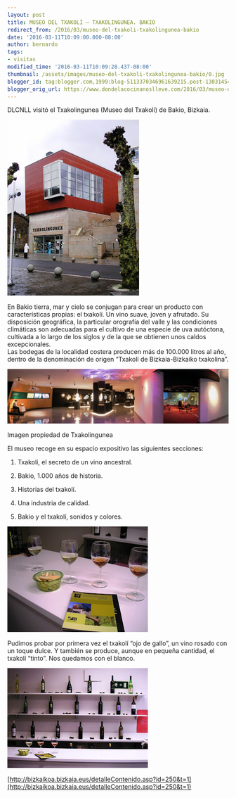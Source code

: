 ```yaml
---
layout: post
title: MUSEO DEL TXAKOLÍ – TXAKOLINGUNEA. BAKIO
redirect_from: /2016/03/museo-del-txakoli-txakolingunea-bakio
date: '2016-03-11T10:09:00.000-08:00'
author: bernardo
tags:
- visitas
modified_time: '2016-03-11T10:09:28.437-08:00'
thumbnail: /assets/images/museo-del-txakoli-txakolingunea-bakio/0.jpg
blogger_id: tag:blogger.com,1999:blog-5113370346961639215.post-1303145480541088108
blogger_orig_url: https://www.dondelacocinanoslleve.com/2016/03/museo-del-txakoli-txakolingunea-bakio.html
---
```


DLCNLL visitó el Txakolingunea (Museo del Txakolí) de Bakio, Bizkaia.  

![](/assets/images/museo-del-txakoli-txakolingunea-bakio/0.jpg)

  
En Bakio tierra, mar y cielo se conjugan para crear un producto con características propias: el txakolí. Un vino suave, joven y afrutado. Su disposición geográfica, la particular orografía del valle y las condiciones climáticas son adecuadas para el cultivo de una especie de uva autóctona, cultivada a lo largo de los siglos y de la que se obtienen unos caldos excepcionales.  
Las bodegas de la localidad costera producen más de 100.000 litros al año, dentro de la denominación de origen “Txakolí de Bizkaia-Bizkaiko txakolina”.  

![](/assets/images/museo-del-txakoli-txakolingunea-bakio/1.jpg)

Imagen propiedad de Txakolingunea  

  
El museo recoge en su espacio expositivo las siguientes secciones:  

1. Txakolí, el secreto de un vino ancestral.

2. Bakio, 1.000 años de historia.

3. Historias del txakolí.

4. Una industria de calidad.

5. Bakio y el txakolí, sonidos y colores.

  

![](/assets/images/museo-del-txakoli-txakolingunea-bakio/2.jpg)

  

Pudimos probar por primera vez el txakolí “ojo de gallo”, un vino rosado con un toque dulce. Y también se produce, aunque en pequeña cantidad, el txakolí “tinto”. Nos quedamos con el blanco.  

![](/assets/images/museo-del-txakoli-txakolingunea-bakio/3.jpg)

  
[http://bizkaikoa.bizkaia.eus/detalleContenido.asp?id=250&t=1](http://bizkaikoa.bizkaia.eus/detalleContenido.asp?id=250&t=1)
